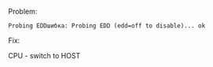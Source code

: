 
Problem:
```
Probing EDDшибка: Probing EDD (edd=off to disable)... ok
```

Fix:

CPU - switch to HOST 
